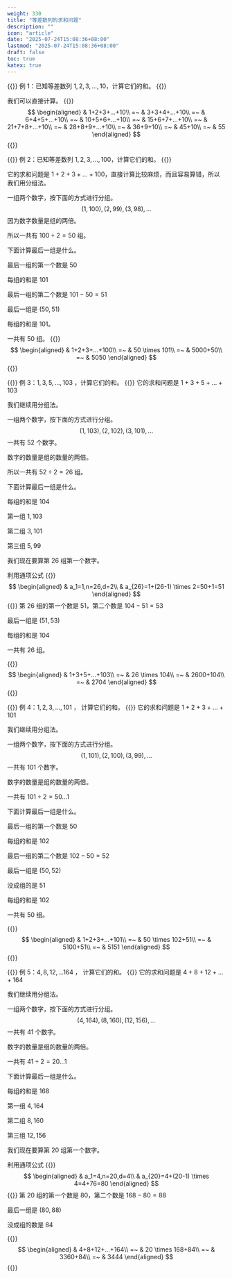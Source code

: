 ```yaml
---
weight: 330
title: "等差数列的求和问题"
description: ""
icon: "article"
date: "2025-07-24T15:08:36+08:00"
lastmod: "2025-07-24T15:08:36+08:00"
draft: false
toc: true
katex: true
---
```


{{<alert context="primary">}}
例 1：已知等差数列 $1,2,3,...,10$，计算它们的和。
{{</alert>}}

我们可以直接计算。
{{<katex>}}
$$
\begin{aligned}
& 1+2+3+...+10\\
=~ & 3+3+4+...+10\\
=~ & 6+4+5+...+10\\
=~ & 10+5+6+...+10\\
=~ & 15+6+7+...+10\\
=~ & 21+7+8+...+10\\
=~ & 28+8+9+...+10\\
=~ & 36+9+10\\
=~ & 45+10\\
=~ & 55
\end{aligned}
$$
{{</katex>}}

{{<alert context="primary">}}
例 2：已知等差数列 $1,2,3,...,100$，计算它们的和。
{{</alert>}}

它的求和问题是 $1+2+3+...+100$，直接计算比较麻烦，而且容易算错，所以我们用分组法。

一组两个数字，按下面的方式进行分组。
$$
(1,100),(2,99),(3,98),...
$$
因为数字数量是组的两倍。

所以一共有 $100 \div 2=50$ 组。

下面计算最后一组是什么。

最后一组的第一个数是 $50$

每组的和是 $101$

最后一组的第二个数是 $101-50=51$

最后一组是 $(50,51)$

每组的和是 $101$。

一共有 $50$ 组。
{{<katex>}}
$$
\begin{aligned}
& 1+2+3+...+100\\
=~ & 50 \times 101\\
=~ & 5000+50\\
=~ & 5050
\end{aligned}
$$
{{</katex>}}

{{<alert context="primary">}}
例 3：$1,3,5,...,103$ ，计算它们的和。
{{</alert>}}
它的求和问题是 $1+3+5+...+103$

我们继续用分组法。

一组两个数字，按下面的方式进行分组。
$$
(1,103),(2,102),(3,101),...
$$
一共有 $52$ 个数字。

数字的数量是组的数量的两倍。

所以一共有 $52 \div 2=26$ 组。

下面计算最后一组是什么。

每组的和是 $104$

第一组 $1,103$

第二组 $3,101$

第三组 $5,99$

我们现在要算第 $26$ 组第一个数字。

利用通项公式
{{<katex>}}
$$
\begin{aligned}
& a_1=1,n=26,d=2\\
& a_{26}=1+(26-1) \times 2=50+1=51
\end{aligned}
$$
{{</katex>}}
第 $26$ 组的第一个数是 $51$，第二个数是 $104-51=53$

最后一组是 $(51,53)$

每组的和是 $104$

一共有 $26$ 组。

{{<katex>}}
$$
\begin{aligned}
& 1+3+5+...+103\\
=~ & 26 \times 104\\ 
=~ & 2600+104\\
=~ & 2704
\end{aligned}
$$
{{</katex>}}

{{<alert context="primary">}}
例 4：$1,2,3,...,101$ ， 计算它们的和。
{{</alert>}}
它的求和问题是 $1+2+3+...+101$

我们继续用分组法。

一组两个数字，按下面的方式进行分组。
$$
(1,101),(2,100),(3,99),...
$$
一共有 $101$ 个数字。

数字的数量是组的数量的两倍。

一共有 $101 \div 2=50...1$

下面计算最后一组是什么。

最后一组的第一个数是 $50$

每组的和是 $102$

最后一组的第二个数是 $102-50=52$

最后一组是 $(50,52)$

没成组的是 $51$

每组的和是 $102$

一共有 $50$ 组。

{{<katex>}}
$$
\begin{aligned}
& 1+2+3+...+101\\
=~ & 50 \times 102+51\\
=~ & 5100+51\\
=~ & 5151
\end{aligned}
$$
{{</katex>}}

{{<alert context="primary">}}
例 5：$4,8,12,...164$ ， 计算它们的和。
{{</alert>}}
它的求和问题是 $4+8+12+...+164$

我们继续用分组法。

一组两个数字，按下面的方式进行分组。
$$
(4,164),(8,160),(12,156),...
$$
一共有 $41$ 个数字。

数字的数量是组的数量的两倍。

一共有 $41 \div 2=20...1$

下面计算最后一组是什么。

每组的和是 $168$

第一组 $4,164$

第二组 $8,160$

第三组 $12,156$

我们现在要算第 $20$ 组第一个数字。

利用通项公式
{{<katex>}}
$$
\begin{aligned}
& a_1=4,n=20,d=4\\
& a_{20}=4+(20-1) \times 4=4+76=80
\end{aligned}
$$
{{</katex>}}
第 $20$ 组的第一个数是 $80$，第二个数是 $168-80=88$

最后一组是 $(80,88)$

没成组的数是 $84$

{{<katex>}}
$$
\begin{aligned}
& 4+8+12+...+164\\
=~ & 20 \times 168+84\\
=~ & 3360+84\\
=~ & 3444
\end{aligned}
$$
{{</katex>}}

















































































































































































































